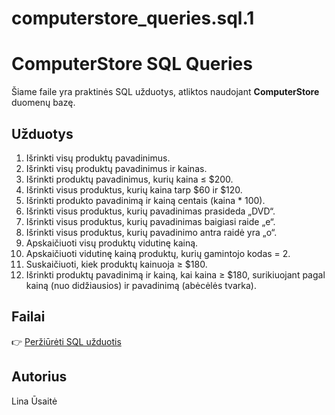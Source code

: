 # computerstore_queries.sql.1
# ComputerStore SQL Queries

Šiame faile yra praktinės SQL užduotys, atliktos naudojant **ComputerStore** duomenų bazę.

## Užduotys

1. Išrinkti visų produktų pavadinimus.  
2. Išrinkti visų produktų pavadinimus ir kainas.  
3. Išrinkti produktų pavadinimus, kurių kaina ≤ $200.  
4. Išrinkti visus produktus, kurių kaina tarp $60 ir $120.  
5. Išrinkti produkto pavadinimą ir kainą centais (kaina * 100).  
6. Išrinkti visus produktus, kurių pavadinimas prasideda „DVD“.  
7. Išrinkti visus produktus, kurių pavadinimas baigiasi raide „e“.  
8. Išrinkti visus produktus, kurių pavadinimo antra raidė yra „o“.  
9. Apskaičiuoti visų produktų vidutinę kainą.  
10. Apskaičiuoti vidutinę kainą produktų, kurių gamintojo kodas = 2.  
11. Suskaičiuoti, kiek produktų kainuoja ≥ $180.  
12. Išrinkti produktų pavadinimą ir kainą, kai kaina ≥ $180, surikiuojant pagal kainą (nuo didžiausios) ir pavadinimą (abėcėlės tvarka).

## Failai

👉 [Peržiūrėti SQL užduotis]()

## Autorius
Lina Ūsaitė
